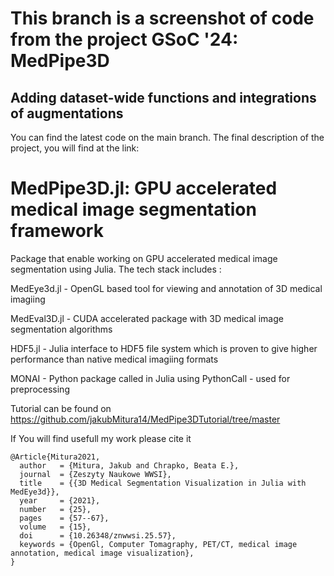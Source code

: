 # This branch is a screenshot of code from the project GSoC '24: MedPipe3D
## Adding dataset-wide functions and integrations of augmentations

You can find the latest code on the main branch.
The final description of the project, you will find at the link: 








# MedPipe3D.jl: GPU accelerated medical image segmentation framework
Package that enable working on GPU accelerated medical image segmentation using Julia. The tech stack includes :


MedEye3d.jl - OpenGL based tool for viewing and annotation of 3D medical imagiing


MedEval3D.jl - CUDA accelerated package with 3D medical image segmentation algorithms


HDF5.jl - Julia interface to HDF5 file system which is proven to give higher performance than native medical imagiing formats


MONAI - Python package called in Julia using PythonCall - used for preprocessing

Tutorial can be found on https://github.com/jakubMitura14/MedPipe3DTutorial/tree/master


If You will find usefull my work please cite it

```
@Article{Mitura2021,
  author   = {Mitura, Jakub and Chrapko, Beata E.},
  journal  = {Zeszyty Naukowe WWSI},
  title    = {{3D Medical Segmentation Visualization in Julia with MedEye3d}},
  year     = {2021},
  number   = {25},
  pages    = {57--67},
  volume   = {15},
  doi      = {10.26348/znwwsi.25.57},
  keywords = {OpenGl, Computer Tomagraphy, PET/CT, medical image annotation, medical image visualization},
}

```